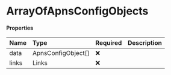 # ArrayOfApnsConfigObjects

**Properties**

| Name  | Type               | Required | Description |
| :---- | :----------------- | :------- | :---------- |
| data  | ApnsConfigObject[] | ❌       |             |
| links | Links              | ❌       |             |
